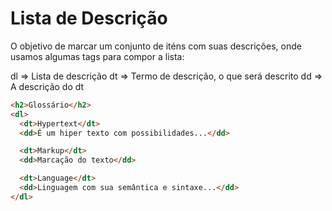 # Lista de Descrição

O objetivo de marcar um conjunto de iténs com suas descrições, onde usamos algumas tags para compor a lista:

dl => Lista de descrição
dt => Termo de descrição, o que será descrito
dd => A descrição do dt

```HTML
<h2>Glossário</h2>
<dl>
  <dt>Hypertext</dt>
  <dd>É um hiper texto com possibilidades...</dd>

  <dt>Markup</dt>
  <dd>Marcação do texto</dd>

  <dt>Language</dt>
  <dd>Linguagem com sua semântica e sintaxe...</dd>
</dl>
```

